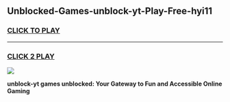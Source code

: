 
## Unblocked-Games-unblock-yt-Play-Free-hyi11
<h3>
<a href="https://premium76.site?title=unblock-yt&ref=18A1">CLICK TO PLAY</a></h3>
<hr>

<h3>
<a href="https://premium76.site?title=unblock-yt&ref=18A1">CLICK 2 PLAY</a>
  
</h3>

<a href="https://premium76.site?title=unblock-yt&ref=18A1"><img src="https://clearcache.store/games.png"></a>


**unblock-yt games unblocked: Your Gateway to Fun and Accessible Online Gaming**
